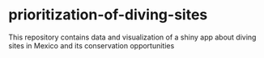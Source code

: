 # prioritization-of-diving-sites
This repository contains data and visualization of a shiny app about diving sites in Mexico and its conservation opportunities
